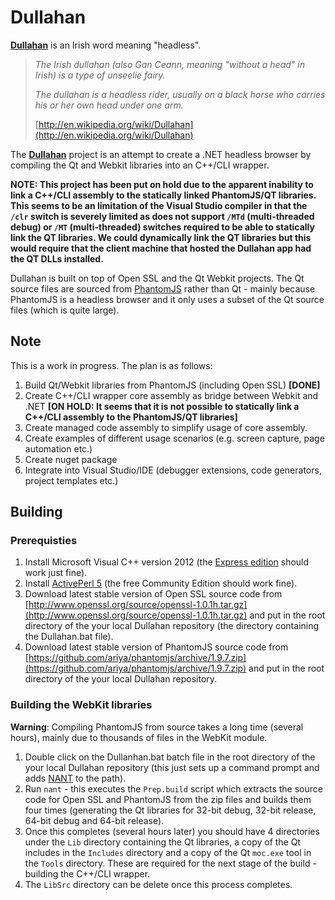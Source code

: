 # Dullahan #

**[Dullahan](http://en.wikipedia.org/wiki/Dullahan)** is an Irish word meaning "headless".

> *The Irish dullahan (also Gan Ceann, meaning "without a head" in Irish) is a type of unseelie
> fairy.*
> 
> *The dullahan is a headless rider, usually on a black horse who carries his or her own head 
> under one arm.* 
> 
> [http://en.wikipedia.org/wiki/Dullahan](http://en.wikipedia.org/wiki/Dullahan)

 
The **[Dullahan](https://github.com/LeeSanderson/Dullahan)** project is an attempt to create a .NET headless browser by compiling the Qt and Webkit libraries into an C++/CLI wrapper. 

**NOTE: This project has been put on hold due to the apparent inability to link a C++/CLI assembly to the statically linked PhantomJS/QT libraries. This seems to be an limitation of the Visual Studio compiler in that the `/clr` switch is severely limited as does not support `/MTd` (multi-threaded debug) or `/MT` (multi-threaded) switches required to be able to statically link the QT libraries. We could dynamically link the QT libraries but this would require that the client machine that hosted the Dullahan app had the QT DLLs installed.** 

Dullahan is built on top of Open SSL and the Qt Webkit projects. The Qt source files are sourced from [PhantomJS](http://phantomjs.org/) rather than Qt - mainly because PhantomJS is a headless browser and it only uses a subset of the Qt source files (which is quite large).

## Note ##
This is a work in progress. The plan is as follows:

1. Build Qt/Webkit libraries from PhantomJS (including Open SSL) **[DONE]**
2. Create C++/CLI wrapper core assembly as bridge between Webkit and .NET **[ON HOLD: It seems that it is not possible to statically link a C++/CLI assembly to the PhantomJS/QT libraries]**
3. Create managed code assembly to simplify usage of core assembly.
4. Create examples of different usage scenarios (e.g. screen capture, page automation etc.)
5. Create nuget package
6. Integrate into Visual Studio/IDE (debugger extensions, code generators, project templates etc.)


## Building ##
    
### Prerequisties ###

1. Install Microsoft Visual C++ version 2012 (the [Express edition](http://www.microsoft.com/en-gb/download/details.aspx?id=34673) should work just fine).
2. Install [ActivePerl 5](http://www.activestate.com/activeperl/downloads) (the free Community Edition should work fine).
3. Download latest stable version of Open SSL source code from [http://www.openssl.org/source/openssl-1.0.1h.tar.gz](http://www.openssl.org/source/openssl-1.0.1h.tar.gz) and put in the root directory of the your local Dullahan repository (the directory containing the Dullahan.bat file).
4. Download latest stable version of PhantomJS source code from [https://github.com/ariya/phantomjs/archive/1.9.7.zip](https://github.com/ariya/phantomjs/archive/1.9.7.zip) and put in the root directory of the your local Dullahan repository.

### Building the WebKit libraries ###

**Warning**: Compiling PhantomJS from source takes a long time (several hours), mainly due to thousands of files in the WebKit module. 

1. Double click on the Dullanhan.bat batch file in the root directory of the your local Dullahan repository (this just sets up a command prompt and adds [NANT](http://nant.sourceforge.net/) to the path).
2. Run `nant` - this executes the `Prep.build` script which extracts the source code for Open SSL and PhantomJS from the zip files and builds them four times (generating the Qt libraries for 32-bit debug, 32-bit release, 64-bit debug and 64-bit release).
3. Once this completes (several hours later) you should have 4 directories under the `Lib` directory containing the Qt libraries, a copy of the Qt includes in the `Includes` directory and a copy of the Qt `moc.exe` tool in the `Tools` directory. These are required for the next stage of the build - building the C++/CLI wrapper.
4. The `LibSrc` directory can be delete once this process completes.
